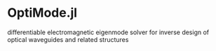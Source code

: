 # OptiMode.jl
differentiable electromagnetic eigenmode solver for inverse design of optical waveguides and related structures
